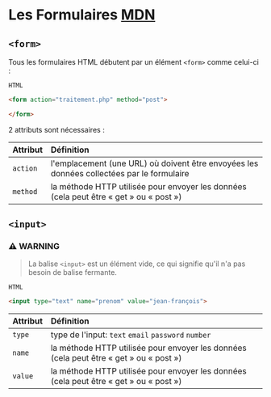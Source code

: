 # Les Formulaires [MDN](https://developer.mozilla.org/fr/docs/Learn/Forms)

## `<form>`

Tous les formulaires HTML débutent par un élément `<form>` comme celui-ci :

`HTML`

```html
<form action="traitement.php" method="post">

</form>
```

2 attributs sont nécessaires :

| Attribut  | Définition                                                                                |
| :-------- | :---------------------------------------------------------------------------------------- | 
| `action`  | l'emplacement (une URL) où doivent être envoyées les données collectées par le formulaire |
| `method`  | la méthode HTTP utilisée pour envoyer les données (cela peut être « get » ou « post »)    |


## `<input>`

### ⚠️ WARNING

> La balise `<input>` est un élément vide, ce qui signifie qu'il n'a pas besoin de balise fermante.

`HTML`

```html
<input type="text" name="prenom" value="jean-françois">
```

| Attribut  | Définition                                                                                |
| :-------- | :---------------------------------------------------------------------------------------- | 
| `type`  | type de l'input: `text` `email` `password` `number` |
| `name`  | la méthode HTTP utilisée pour envoyer les données (cela peut être « get » ou « post »)    |
| `value`  | la méthode HTTP utilisée pour envoyer les données (cela peut être « get » ou « post »)    |

